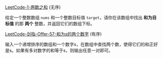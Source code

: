 

[LeetCode-1-两数之和](https://leetcode-cn.com/problems/two-sum/)  (无序)

给定一个整数数组 `nums` 和一个整数目标值 `target`，请你在该数组中找出 **和为目标值** 的那 **两个** 整数，并返回它们的数组下标。

[LeetCode-剑指-Offer-57-和为s的两个数字](https://leetcode-cn.com/problems/he-wei-sde-liang-ge-shu-zi-lcof/)  (有序)

输入一个递增排序的数组和一个数字s，在数组中查找两个数，使得它们的和正好是s。如果有多对数字的和等于s，则输出任意一对即可。

